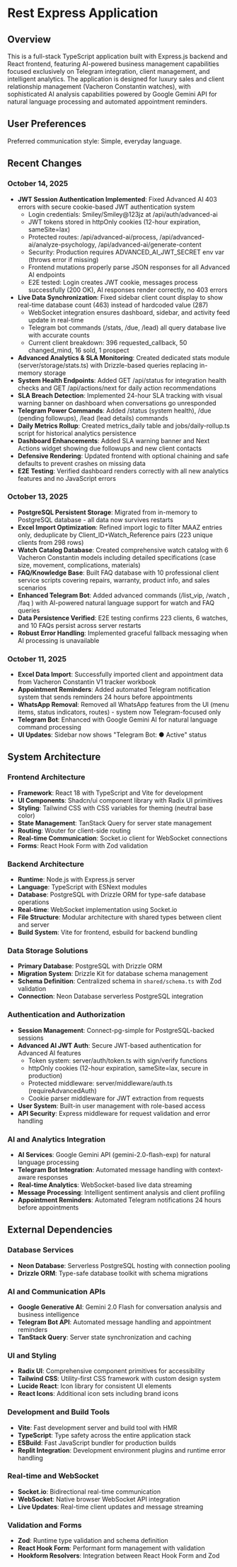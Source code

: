 # Rest Express Application

## Overview

This is a full-stack TypeScript application built with Express.js backend and React frontend, featuring AI-powered business management capabilities focused exclusively on Telegram integration, client management, and intelligent analytics. The application is designed for luxury sales and client relationship management (Vacheron Constantin watches), with sophisticated AI analysis capabilities powered by Google Gemini API for natural language processing and automated appointment reminders.

## User Preferences

Preferred communication style: Simple, everyday language.

## Recent Changes

### October 14, 2025
- **JWT Session Authentication Implemented**: Fixed Advanced AI 403 errors with secure cookie-based JWT authentication system
  - Login credentials: Smiley/Smiley@123jz at /api/auth/advanced-ai
  - JWT tokens stored in httpOnly cookies (12-hour expiration, sameSite=lax)
  - Protected routes: /api/advanced-ai/process, /api/advanced-ai/analyze-psychology, /api/advanced-ai/generate-content
  - Security: Production requires ADVANCED_AI_JWT_SECRET env var (throws error if missing)
  - Frontend mutations properly parse JSON responses for all Advanced AI endpoints
  - E2E tested: Login creates JWT cookie, messages process successfully (200 OK), AI responses render correctly, no 403 errors
- **Live Data Synchronization**: Fixed sidebar client count display to show real-time database count (463) instead of hardcoded value (287)
  - WebSocket integration ensures dashboard, sidebar, and activity feed update in real-time
  - Telegram bot commands (/stats, /due, /lead) all query database live with accurate counts
  - Current client breakdown: 396 requested_callback, 50 changed_mind, 16 sold, 1 prospect
- **Advanced Analytics & SLA Monitoring**: Created dedicated stats module (server/storage/stats.ts) with Drizzle-based queries replacing in-memory storage
- **System Health Endpoints**: Added GET /api/status for integration health checks and GET /api/actions/next for daily action recommendations
- **SLA Breach Detection**: Implemented 24-hour SLA tracking with visual warning banner on dashboard when conversations go unresponded
- **Telegram Power Commands**: Added /status (system health), /due (pending followups), /lead <clientId> (lead details) commands
- **Daily Metrics Rollup**: Created metrics_daily table and jobs/daily-rollup.ts script for historical analytics persistence
- **Dashboard Enhancements**: Added SLA warning banner and Next Actions widget showing due followups and new client contacts
- **Defensive Rendering**: Updated frontend with optional chaining and safe defaults to prevent crashes on missing data
- **E2E Testing**: Verified dashboard renders correctly with all new analytics features and no JavaScript errors

### October 13, 2025
- **PostgreSQL Persistent Storage**: Migrated from in-memory to PostgreSQL database - all data now survives restarts
- **Excel Import Optimization**: Refined import logic to filter MAAZ entries only, deduplicate by Client_ID+Watch_Reference pairs (223 unique clients from 298 rows)
- **Watch Catalog Database**: Created comprehensive watch catalog with 6 Vacheron Constantin models including detailed specifications (case size, movement, complications, materials)
- **FAQ/Knowledge Base**: Built FAQ database with 10 professional client service scripts covering repairs, warranty, product info, and sales scenarios
- **Enhanced Telegram Bot**: Added advanced commands (/list_vip, /watch <reference>, /faq <query>) with AI-powered natural language support for watch and FAQ queries
- **Data Persistence Verified**: E2E testing confirms 223 clients, 6 watches, and 10 FAQs persist across server restarts
- **Robust Error Handling**: Implemented graceful fallback messaging when AI processing is unavailable

### October 11, 2025
- **Excel Data Import**: Successfully imported client and appointment data from Vacheron Constantin V1 tracker workbook
- **Appointment Reminders**: Added automated Telegram notification system that sends reminders 24 hours before appointments
- **WhatsApp Removal**: Removed all WhatsApp features from the UI (menu items, status indicators, routes) - system now Telegram-focused only
- **Telegram Bot**: Enhanced with Google Gemini AI for natural language command processing
- **UI Updates**: Sidebar now shows "Telegram Bot: ● Active" status

## System Architecture

### Frontend Architecture
- **Framework**: React 18 with TypeScript and Vite for development
- **UI Components**: Shadcn/ui component library with Radix UI primitives
- **Styling**: Tailwind CSS with CSS variables for theming (neutral base color)
- **State Management**: TanStack Query for server state management
- **Routing**: Wouter for client-side routing
- **Real-time Communication**: Socket.io client for WebSocket connections
- **Forms**: React Hook Form with Zod validation

### Backend Architecture
- **Runtime**: Node.js with Express.js server
- **Language**: TypeScript with ESNext modules
- **Database**: PostgreSQL with Drizzle ORM for type-safe database operations
- **Real-time**: WebSocket implementation using Socket.io
- **File Structure**: Modular architecture with shared types between client and server
- **Build System**: Vite for frontend, esbuild for backend bundling

### Data Storage Solutions
- **Primary Database**: PostgreSQL with Drizzle ORM
- **Migration System**: Drizzle Kit for database schema management
- **Schema Definition**: Centralized schema in `shared/schema.ts` with Zod validation
- **Connection**: Neon Database serverless PostgreSQL integration

### Authentication and Authorization
- **Session Management**: Connect-pg-simple for PostgreSQL-backed sessions
- **Advanced AI JWT Auth**: Secure JWT-based authentication for Advanced AI features
  - Token system: server/auth/token.ts with sign/verify functions
  - httpOnly cookies (12-hour expiration, sameSite=lax, secure in production)
  - Protected middleware: server/middleware/auth.ts (requireAdvancedAuth)
  - Cookie parser middleware for JWT extraction from requests
- **User System**: Built-in user management with role-based access
- **API Security**: Express middleware for request validation and error handling

### AI and Analytics Integration
- **AI Services**: Google Gemini API (gemini-2.0-flash-exp) for natural language processing
- **Telegram Bot Integration**: Automated message handling with context-aware responses
- **Real-time Analytics**: WebSocket-based live data streaming
- **Message Processing**: Intelligent sentiment analysis and client profiling
- **Appointment Reminders**: Automated Telegram notifications 24 hours before appointments

## External Dependencies

### Database Services
- **Neon Database**: Serverless PostgreSQL hosting with connection pooling
- **Drizzle ORM**: Type-safe database toolkit with schema migrations

### AI and Communication APIs
- **Google Generative AI**: Gemini 2.0 Flash for conversation analysis and business intelligence
- **Telegram Bot API**: Automated message handling and appointment reminders
- **TanStack Query**: Server state synchronization and caching

### UI and Styling
- **Radix UI**: Comprehensive component primitives for accessibility
- **Tailwind CSS**: Utility-first CSS framework with custom design system
- **Lucide React**: Icon library for consistent UI elements
- **React Icons**: Additional icon sets including brand icons

### Development and Build Tools
- **Vite**: Fast development server and build tool with HMR
- **TypeScript**: Type safety across the entire application stack
- **ESBuild**: Fast JavaScript bundler for production builds
- **Replit Integration**: Development environment plugins and runtime error handling

### Real-time and WebSocket
- **Socket.io**: Bidirectional real-time communication
- **WebSocket**: Native browser WebSocket API integration
- **Live Updates**: Real-time client updates and message streaming

### Validation and Forms
- **Zod**: Runtime type validation and schema definition
- **React Hook Form**: Performant form management with validation
- **Hookform Resolvers**: Integration between React Hook Form and Zod